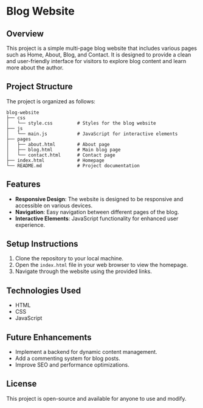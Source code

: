 # Blog Website

## Overview
This project is a simple multi-page blog website that includes various pages such as Home, About, Blog, and Contact. It is designed to provide a clean and user-friendly interface for visitors to explore blog content and learn more about the author.

## Project Structure
The project is organized as follows:

```
blog-website
├── css
│   └── style.css         # Styles for the blog website
├── js
│   └── main.js           # JavaScript for interactive elements
├── pages
│   ├── about.html        # About page
│   ├── blog.html         # Main blog page
│   └── contact.html      # Contact page
├── index.html            # Homepage
└── README.md             # Project documentation
```

## Features
- **Responsive Design**: The website is designed to be responsive and accessible on various devices.
- **Navigation**: Easy navigation between different pages of the blog.
- **Interactive Elements**: JavaScript functionality for enhanced user experience.

## Setup Instructions
1. Clone the repository to your local machine.
2. Open the `index.html` file in your web browser to view the homepage.
3. Navigate through the website using the provided links.

## Technologies Used
- HTML
- CSS
- JavaScript

## Future Enhancements
- Implement a backend for dynamic content management.
- Add a commenting system for blog posts.
- Improve SEO and performance optimizations.

## License
This project is open-source and available for anyone to use and modify.